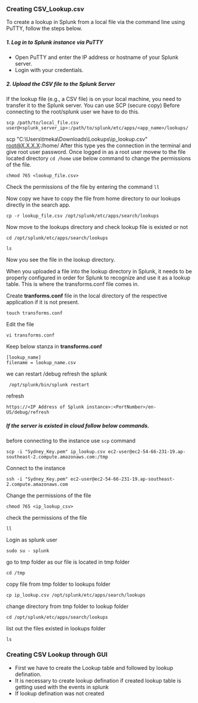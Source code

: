 ### Creating CSV_Lookup.csv
To create a lookup in Splunk from a local file via the command line using PuTTY, follow the steps below. </br>

##### 1. Log in to Splunk instance via PuTTY
+ Open PuTTY and enter the IP address or hostname of your Splunk server.
+ Login with your credentials.

##### 2. Upload the CSV file to the Splunk Server

If the lookup file (e.g., a CSV file) is on your local machine, you need to transfer it to the Splunk server. You can use SCP (secure copy) 
Before connecting to the root/splunk user we have to do this.
```
scp /path/to/local_file.csv user@<splunk_server_ip>:/path/to/splunk/etc/apps/<app_name>/lookups/
```
scp "C:\Users\tmeka\Downloads\Lookups\ip_lookup.csv" root@X.X.X.X:/home/
After this type yes the connection in the terminal and give root user password.
Once logged in as a root user movew to the file located directory ``` cd /home ``` 
use below command to change the permissions of the file.

```
chmod 765 <lookup_file.csv>
```
Check the permissions of the file by entering the command ```ll ```

Now copy we have to copy the file from home directory to our lookups directly in the search app.
```
cp -r lookup_file.csv /opt/splunk/etc/apps/search/lookups
```
Now move to the lookups directory and check lookup file is existed or not
```
cd /opt/splunk/etc/apps/search/lookups
```
```
ls
```
Now you see the file in the lookup directory.

When you uploaded a file into the lookup directory in Splunk, it needs to be properly configured in order for Splunk to recognize and use it as a lookup table. This is where the transforms.conf file comes in.

Create **tranforms.conf** file in the local directory of the respective application if it is not present.

```
touch transforms.conf
```
Edit the file
```
vi transforms.conf
```
Keep below stanza in **transforms.conf**

```
[lookup_name]
filename = lookup_name.csv
```
we can restart /debug refresh the splunk
```
 /opt/splunk/bin/splunk restart
````
refresh
```
https://<IP Address of Splunk instance>:<PortNumber>/en-US/debug/refresh
```

##### If the server is existed in cloud follow below commands.

 before connecting to the instance use ```scp``` command
 ```
scp -i "Sydney_Key.pem" ip_lookup.csv ec2-user@ec2-54-66-231-19.ap-southeast-2.compute.amazonaws.com:/tmp
```
Connect to the instance
```
ssh -i "Sydney_Key.pem" ec2-user@ec2-54-66-231-19.ap-southeast-2.compute.amazonaws.com
```
Change the permissions of the file
```
chmod 765 <ip_lookup_csv>
```
check the permissions of the file
```
ll
```
Login as splunk user
```
sudo su - splunk
```
go to tmp folder as our file is located in tmp folder
```
cd /tmp
```
copy file from tmp folder to lookups folder
```
cp ip_lookup.csv /opt/splunk/etc/apps/search/lookups
```
change directory from tmp folder to lookup folder
```
cd /opt/splunk/etc/apps/search/lookups
```
list out the files existed in lookups folder

```
ls
```

### Creating CSV Lookup through GUI

- First we have to create the Lookup table and followed by lookup defination.
- It is necessary to create lookup defination if created lookup table is getting used with the events in splunk
- If lookup defination was not created


